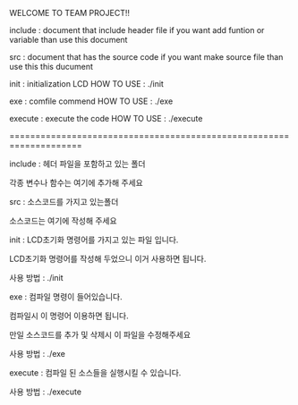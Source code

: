 WELCOME TO TEAM PROJECT!!

include : document that include header file
if you want add funtion or variable than use this document


src : document that has the source code
if you want make source file than use this this ducument


init : initialization LCD 
HOW TO USE : ./init

exe : comfile commend
HOW TO USE : ./exe

execute : execute the code
HOW TO USE : ./execute

====================================================================

include : 헤더 파일을 포함하고 있는 폴더

각종 변수나 함수는 여기에 추가해 주세요

src : 소스코드를 가지고 있는폴더

소스코드는 여기에 작성해 주세요

init : LCD초기화 명령어를 가지고 있는 파일 입니다.

LCD초기화 명령어를 작성해 두었으니 이거 사용하면 됩니다.

사용 방법 : ./init

exe : 컴파일 명령이 들어있습니다.

컴파일시 이 명령어 이용하면 됩니다.

만일 소스코드를 추가 및 삭제시 이 파일을 수정해주세요

사용 방법 : ./exe

execute : 컴파일 된 소스들을 실행시킬 수 있습니다.

사용 방법 : ./execute
